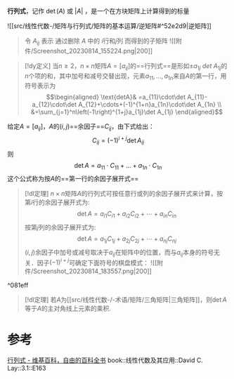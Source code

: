 
**行列式**，记作  $\det(A)$ 或  $|A|$ ，是一个在方块矩阵上计算得到的标量

![[src/线性代数-/矩阵与行列式/矩阵的基本运算/逆矩阵#^52e2d9|逆矩阵]]

> 令 $A_{ij}$ 表示 通过删除 $A$ 中的 $i$行和$j$列 而得到的子矩阵
> ![[附件/Screenshot_20230814_155224.png|200]]


> [!dy定义] 
> 当$n≥2$，$n\times n$矩阵$A=[a_{ij}]$的==行列式==是形如$\pm a_{1j}~det~A_{1j}$的$n$个项的和，其中加号和减号交替出现，元素$a_{11},\dots,a_{1n}$来自$A$的第一行，用符号表示为$$\begin{aligned}
\text{detA}& =a_{11}\cdot\det A_{11}-a_{12}\cdot\det A_{12}+\cdots+(-1)^{1+n}a_{1n}\cdot\det A_{1n}  \\
&=\sum_{j=1}^n\left(-1\right)^{1+j}a_{1j}\det A_{1j}
\end{aligned}$$

给定$A=[a_{ij}]$，$A$的$(i,j)$==余因子==$C_{ij}$，由下式给出：
$$C_{ij}=(-1)^{i+j}\det A_{ij}$$则
$$\det A=a_{11}\cdot C_{11}+\dots+a_{1n}\cdot C_{1n}$$
这个公式称为按$A$的==第一行的余因子展开式==


> [!dl定理] 
> $n\times n$矩阵$A$的行列式可按任意行或列的余因子展开式来计算，按第$i$行的余因子展开式为: $$\det A=a_{i1}C_{i1}+a_{i2}C_{i2}+\cdots+a_{in}C_{in}$$
按第$j$列的余因子展开式为: $$\det A=a_{1j}C_{1j}+a_{2j}C_{2j}+\cdots+a_{nj}C_{nj}$$
$(i,j)$余因子中加号或减号取决于$a_{ij}$在矩阵中的位置，而与$a_{ij}$本身的符号无关．因子$(-1)^{i+j}$可确定下面符号的棋盘模式：
![[附件/Screenshot_20230814_183557.png|200]]

^081eff

> [!dl定理] 
> 若$A$为[[src/线性代数-/-术语/矩阵/三角矩阵|三角矩阵]]，则$\det A$等于$A$的主对角线上元素的乘积.


# 参考
[行列式 - 维基百科，自由的百科全书](https://zh.wikipedia.org/wiki/%E8%A1%8C%E5%88%97%E5%BC%8F)
book::线性代数及其应用::David C. Lay::3.1::E163
